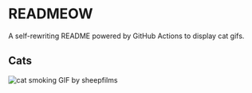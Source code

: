 # READMEOW

A self-rewriting README powered by GitHub Actions to display cat gifs.

## Cats

![cat smoking GIF by sheepfilms](https://media3.giphy.com/media/l0ExdMHUDKteztyfe/200.gif?cid=9acd02dadkyqmp9of0kzxl9y4d7o1ceaduwoi76v8bm5vde8&ep=v1_gifs_search&rid=200.gif&ct=g)
